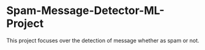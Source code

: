# Spam-Message-Detector-ML-Project
This project focuses over the detection of message whether as spam or not.
